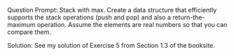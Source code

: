 Question Prompt:
Stack with max. Create a data structure that efficiently supports the stack operations (push and pop) and also a
return-the-maximum operation. Assume the elements are real numbers so that you can compare them.

Solution:
See my solution of Exercise 5 from Section 1.3 of the booksite.
